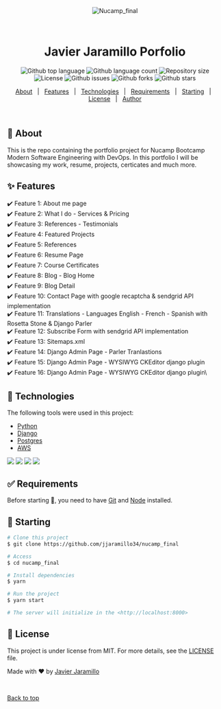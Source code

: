 <div align="center" id="top"> 
  <img src="./.github/app.gif" alt="Nucamp_final" />

  &#xa0;

  <!-- <a href="https://nucamp_final.netlify.app">Demo</a> -->
</div>

<h1 align="center">Javier Jaramillo Porfolio</h1>

<p align="center">
  <img alt="Github top language" src="https://img.shields.io/github/languages/top/jjaramillo34/nucampfinal?color=56BEB8">

  <img alt="Github language count" src="https://img.shields.io/github/languages/count/jjaramillo34/nucampfinal?color=56BEB8">

  <img alt="Repository size" src="https://img.shields.io/github/repo-size/jjaramillo34/nucampfinal?color=56BEB8">

  <img alt="License" src="https://img.shields.io/github/license/jjaramillo34/nucampfinal?color=56BEB8">

  <img alt="Github issues" src="https://img.shields.io/github/issues/jjaramillo34/nucampfinal?color=56BEB8" />

  <img alt="Github forks" src="https://img.shields.io/github/forks/jjaramillo34/nucampfinal?color=56BEB8" /> 

  <img alt="Github stars" src="https://img.shields.io/github/stars/jjaramillo34/nucampfinal?color=56BEB8" />
</p>

<!-- Status -->

<!-- <h4 align="center"> 
	🚧  Nucamp_final 🚀 Under construction...  🚧
</h4> 

<hr> -->

<p align="center">
  <a href="#dart-about">About</a> &#xa0; | &#xa0; 
  <a href="#sparkles-features">Features</a> &#xa0; | &#xa0;
  <a href="#rocket-technologies">Technologies</a> &#xa0; | &#xa0;
  <a href="#white_check_mark-requirements">Requirements</a> &#xa0; | &#xa0;
  <a href="#checkered_flag-starting">Starting</a> &#xa0; | &#xa0;
  <a href="#memo-license">License</a> &#xa0; | &#xa0;
  <a href="https://github.com/jjaramillo34" target="_blank">Author</a>
</p>

<br>

## :dart: About ##

This is the repo containing the portfolio project for Nucamp Bootcamp Modern Software Engineering with DevOps.
In this portfolio I will be showcasing my work, resume, projects, certicates and much more.

## :sparkles: Features ##

:heavy_check_mark: Feature 1: About me page\
:heavy_check_mark: Feature 2: What I do - Services & Pricing\
:heavy_check_mark: Feature 3: References - Testimonials\
:heavy_check_mark: Feature 4: Featured Projects\
:heavy_check_mark: Feature 5: References\
:heavy_check_mark: Feature 6: Resume Page\
:heavy_check_mark: Feature 7: Course Certificates\
:heavy_check_mark: Feature 8: Blog - Blog Home\
:heavy_check_mark: Feature 9: Blog Detail\
:heavy_check_mark: Feature 10: Contact Page with google recaptcha & sendgrid API implementation\
:heavy_check_mark: Feature 11: Translations - Languages English - French - Spanish with Rosetta Stone & Django Parler\
:heavy_check_mark: Feature 12: Subscribe Form with sendgrid API implementation\
:heavy_check_mark: Feature 13: Sitemaps.xml\
:heavy_check_mark: Feature 14: Django Admin Page - Parler Tranlastions\
:heavy_check_mark: Feature 15: Django Admin Page - WYSIWYG CKEditor django plugin\
:heavy_check_mark: Feature 16: Django Admin Page - WYSIWYG CKEditor django plugin\

## :rocket: Technologies ##

The following tools were used in this project:

- [Python](https://www.python.org/)
- [Django](https://www.djangoproject.com/)
- [Postgres](https://www.postgresql.org/)
- [AWS](https://aws.amazon.com/)

<img src="https://img.shields.io/badge/Python-FFD43B?style=for-the-badge&logo=python&logoColor=blue" />
<img src="https://img.shields.io/badge/Django-092E20?style=for-the-badge&logo=django&logoColor=white"/>
<img src="https://img.shields.io/badge/PostgreSQL-316192?style=for-the-badge&logo=postgresql&logoColor=white" />
<img src="https://img.shields.io/badge/Amazon_AWS-232F3E?style=for-the-badge&logo=amazon-aws&logoColor=orange" />

## :white_check_mark: Requirements ##

Before starting :checkered_flag:, you need to have [Git](https://git-scm.com) and [Node](https://nodejs.org/en/) installed.

## :checkered_flag: Starting ##

```bash
# Clone this project
$ git clone https://github.com/jjaramillo34/nucamp_final

# Access
$ cd nucamp_final

# Install dependencies
$ yarn

# Run the project
$ yarn start

# The server will initialize in the <http://localhost:8000>
```

## :memo: License ##

This project is under license from MIT. For more details, see the [LICENSE](LICENSE.md) file.


Made with :heart: by <a href="https://github.com/jjaramillo34" target="_blank">Javier Jaramillo</a>

&#xa0;

<a href="#top">Back to top</a>
